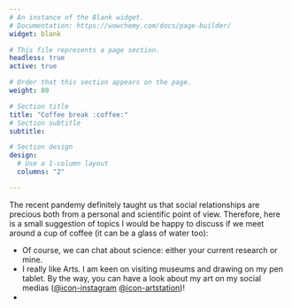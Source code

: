 ```yaml
---
# An instance of the Blank widget.
# Documentation: https://wowchemy.com/docs/page-builder/
widget: blank

# This file represents a page section.
headless: true
active: true

# Order that this section appears on the page.
weight: 80

# Section title
title: "Coffee break :coffee:"
# Section subtitle
subtitle:

# Section design
design:
  # Use a 1-column layout
  columns: "2"

---
```


The recent pandemy definitely taught us that social relationships are precious
both from a personal and scientific point of view.
Therefore, here is a small suggestion of topics I would be happy to discuss 
if we meet around a cup of coffee (it can be a glass of water too):

- Of course, we can chat about science: either your current research or mine.
- I really like Arts. I am keen on visiting museums and drawing on my pen tablet. 
By the way, you can have a look about my art on my social medias 
([@icon-instagram](https://www.instagram.com/achillesalaun/)
 [@icon-artstation](https://www.artstation.com/achille_salaun))!
- 


